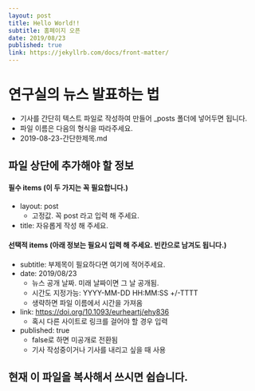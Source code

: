 ```yaml
---
layout: post
title: Hello World!!
subtitle: 홈페이지 오픈
date: 2019/08/23
published: true
link: https://jekyllrb.com/docs/front-matter/
---
```


# 연구실의 뉴스 발표하는 법
* 기사를 간단히 텍스트 파일로 작성하여 만들어 _posts 폴더에 넣어두면 됩니다.
* 파일 이름은 다음의 형식을 따라주세요.
* 2019-08-23-간단한제목.md

## 파일 상단에 추가해야 할 정보


#### 필수 items (이 두 가지는 꼭 필요합니다.)
* layout: post
  * 고정값. 꼭 post 라고 입력 해 주세요.
* title: 자유롭게 작성 해 주세요.


#### 선택적 items (아래 정보는 필요시 입력 해 주세요. 빈칸으로 남겨도 됩니다.)

* subtitle: 부제목이 필요하다면 여기에 적어주세요.
* date: 2019/08/23
  * 뉴스 공개 날짜. 미래 날짜이면 그 날 공개됨.
  * 시간도 지정가능: YYYY-MM-DD HH:MM:SS +/-TTTT
  * 생략하면 파일 이름에서 시간을 가져옴
* link: https://doi.org/10.1093/eurheartj/ehy836
  * 혹시 다른 사이트로 링크를 걸어야 할 경우 입력
* published: true
  * false로 하면 미공개로 전환됨
  * 기사 작성중이거나 기사를 내리고 싶을 때 사용

## 현재 이 파일을 복사해서 쓰시면 쉽습니다.
